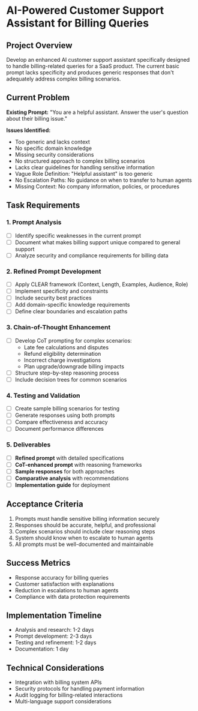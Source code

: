# AI-Powered Customer Support Assistant for Billing Queries

## Project Overview
Develop an enhanced AI customer support assistant specifically designed to handle billing-related queries for a SaaS product. The current basic prompt lacks specificity and produces generic responses that don't adequately address complex billing scenarios.

## Current Problem
**Existing Prompt:** "You are a helpful assistant. Answer the user's question about their billing issue."

**Issues Identified:**
- Too generic and lacks context
- No specific domain knowledge
- Missing security considerations
- No structured approach to complex billing scenarios
- Lacks clear guidelines for handling sensitive information
- Vague Role Definition: "Helpful assistant" is too generic
- No Escalation Paths: No guidance on when to transfer to human agents
- Missing Context: No company information, policies, or procedures

## Task Requirements

### 1. Prompt Analysis
- [ ] Identify specific weaknesses in the current prompt
- [ ] Document what makes billing support unique compared to general support
- [ ] Analyze security and compliance requirements for billing data

### 2. Refined Prompt Development
- [ ] Apply CLEAR framework (Context, Length, Examples, Audience, Role)
- [ ] Implement specificity and constraints
- [ ] Include security best practices
- [ ] Add domain-specific knowledge requirements
- [ ] Define clear boundaries and escalation paths

### 3. Chain-of-Thought Enhancement
- [ ] Develop CoT prompting for complex scenarios:
  - Late fee calculations and disputes
  - Refund eligibility determination
  - Incorrect charge investigations
  - Plan upgrade/downgrade billing impacts
- [ ] Structure step-by-step reasoning process
- [ ] Include decision trees for common scenarios

### 4. Testing and Validation
- [ ] Create sample billing scenarios for testing
- [ ] Generate responses using both prompts
- [ ] Compare effectiveness and accuracy
- [ ] Document performance differences

### 5. Deliverables
- [ ] **Refined prompt** with detailed specifications
- [ ] **CoT-enhanced prompt** with reasoning frameworks
- [ ] **Sample responses** for both approaches
- [ ] **Comparative analysis** with recommendations
- [ ] **Implementation guide** for deployment

## Acceptance Criteria
1. Prompts must handle sensitive billing information securely
2. Responses should be accurate, helpful, and professional
3. Complex scenarios should include clear reasoning steps
4. System should know when to escalate to human agents
5. All prompts must be well-documented and maintainable

## Success Metrics
- Response accuracy for billing queries
- Customer satisfaction with explanations
- Reduction in escalations to human agents
- Compliance with data protection requirements

## Implementation Timeline
- Analysis and research: 1-2 days
- Prompt development: 2-3 days
- Testing and refinement: 1-2 days
- Documentation: 1 day

## Technical Considerations
- Integration with billing system APIs
- Security protocols for handling payment information
- Audit logging for billing-related interactions
- Multi-language support considerations
